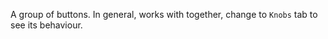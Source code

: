A group of buttons. In general, <r-button-group/> works with <r-button/> together, change to `Knobs` tab to see its behaviour.
